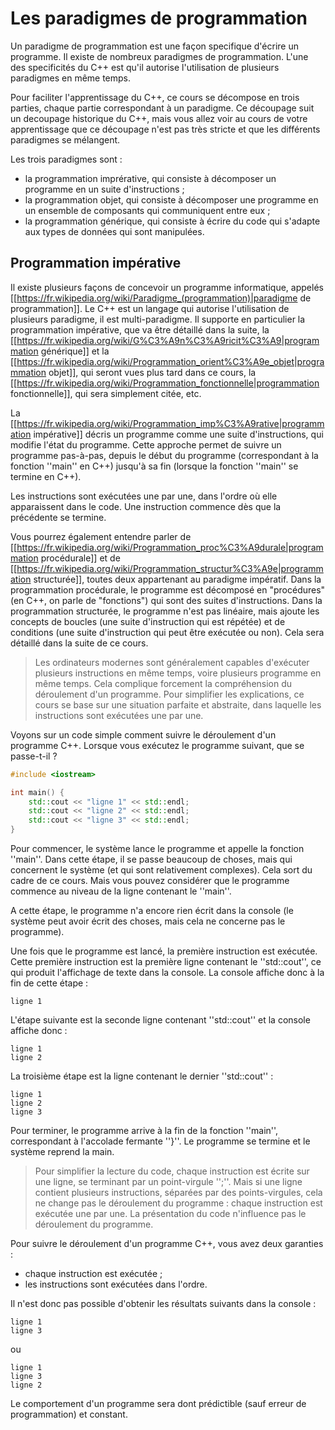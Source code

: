# Les paradigmes de programmation

Un paradigme de programmation est une façon specifique d'écrire un programme. Il existe de nombreux
paradigmes de programmation. L'une des specificités du C++ est qu'il autorise l'utilisation de 
plusieurs paradigmes en même temps.

Pour faciliter l'apprentissage du C++, ce cours se décompose en trois parties, chaque partie
correspondant à un paradigme. Ce découpage suit un decoupage historique du C++, mais vous allez
voir au cours de votre apprentissage que ce découpage n'est pas très stricte et que les
différents paradigmes se mélangent.

Les trois paradigmes sont :

- la programmation imprérative, qui consiste à décomposer un programme en un suite d'instructions ;
- la programmation objet, qui consiste à décomposer une programme en un ensemble de composants qui communiquent entre eux ;
- la programmation générique, qui consiste à écrire du code qui s'adapte aux types de données qui sont manipulées.

## Programmation impérative

Il existe plusieurs façons de concevoir un programme informatique, appelés
[[https://fr.wikipedia.org/wiki/Paradigme_(programmation)|paradigme de programmation]]. Le C++ est un langage qui 
autorise l'utilisation de plusieurs paradigme, il est multi-paradigme. Il supporte en particulier la programmation 
impérative, que va être détaillé dans la suite, la [[https://fr.wikipedia.org/wiki/G%C3%A9n%C3%A9ricit%C3%A9|programmation générique]] 
et la [[https://fr.wikipedia.org/wiki/Programmation_orient%C3%A9e_objet|programmation objet]], qui seront vues plus tard 
dans ce cours, la [[https://fr.wikipedia.org/wiki/Programmation_fonctionnelle|programmation fonctionnelle]], qui sera 
simplement citée, etc.

La [[https://fr.wikipedia.org/wiki/Programmation_imp%C3%A9rative|programmation impérative]] décris un programme comme 
une suite d'instructions, qui modifie l'état du programme. Cette approche permet de suivre un programme pas-à-pas, 
depuis le début du programme (correspondant à la fonction ''main'' en C++) jusqu'à sa fin (lorsque la fonction ''main'' 
se termine en C++).

Les instructions sont exécutées une par une, dans l'ordre où elle apparaissent dans le code. Une instruction commence 
dès que la précédente se termine.

Vous pourrez également entendre parler de [[https://fr.wikipedia.org/wiki/Programmation_proc%C3%A9durale|programmation procédurale]] 
et de [[https://fr.wikipedia.org/wiki/Programmation_structur%C3%A9e|programmation structurée]], toutes deux appartenant 
au paradigme impératif. Dans la programmation procédurale, le programme est décomposé en "procédures" (en C++, on parle 
de "fonctions") qui sont des suites d'instructions. Dans la programmation structurée, le programme n'est pas linéaire, mais 
ajoute les concepts de boucles (une suite d'instruction qui est répétée) et de conditions (une suite d'instruction qui peut 
être exécutée ou non). Cela sera détaillé dans la suite de ce cours.

> Les ordinateurs modernes sont généralement capables d'exécuter plusieurs instructions en même temps, voire plusieurs 
> programme en même temps. Cela complique forcement la compréhension du déroulement d'un programme. Pour simplifier les
> explications, ce cours se base sur une situation parfaite et abstraite, dans laquelle les instructions sont exécutées 
> une par une.

Voyons sur un code simple comment suivre le déroulement d'un programme C++. Lorsque vous exécutez le programme suivant, 
que se passe-t-il ?

```cpp
#include <iostream>

int main() {
    std::cout << "ligne 1" << std::endl;
    std::cout << "ligne 2" << std::endl;
    std::cout << "ligne 3" << std::endl;
}
```

Pour commencer, le système lance le programme et appelle la fonction ''main''. Dans cette étape, il se passe beaucoup de 
choses, mais qui concernent le système (et qui sont relativement complexes). Cela sort du cadre de ce cours. Mais vous 
pouvez considérer que le programme commence au niveau de la ligne contenant le ''main''.

A cette étape, le programme n'a encore rien écrit dans la console (le système peut avoir écrit des choses, mais cela ne 
concerne pas le programme).

Une fois que le programme est lancé, la première instruction est exécutée. Cette première instruction est la première 
ligne contenant le ''std::cout'', ce qui produit l'affichage de texte dans la console. La console affiche donc à la fin 
de cette étape :

```
ligne 1
```

L'étape suivante est la seconde ligne contenant ''std::cout'' et la console affiche donc :

```
ligne 1
ligne 2
```

La troisième étape est la ligne contenant le dernier ''std::cout'' :

```
ligne 1
ligne 2
ligne 3
```

Pour terminer, le programme arrive à la fin de la fonction ''main'', correspondant à l'accolade fermante ''}''. 
Le programme se termine et le système reprend la main.

> Pour simplifier la lecture du code, chaque instruction est écrite sur une ligne, se terminant par un point-virgule '';''. 
> Mais si une ligne contient plusieurs instructions, séparées par des points-virgules, cela ne change pas le déroulement du 
> programme : chaque instruction est exécutée une par une. La présentation du code n'influence pas le déroulement du programme.

Pour suivre le déroulement d'un programme C++, vous avez deux garanties :

- chaque instruction est exécutée ;
- les instructions sont exécutées dans l'ordre.

Il n'est donc pas possible d'obtenir les résultats suivants dans la console :

```
ligne 1
ligne 3
```

ou

```
ligne 1
ligne 3
ligne 2
```

Le comportement d'un programme sera dont prédictible (sauf erreur de programmation) et constant.
